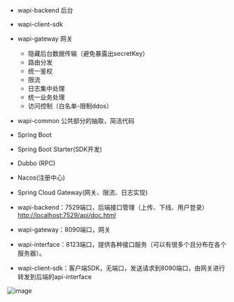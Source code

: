 + wapi-backend 后台

- wapi-client-sdk
- wapi-gateway 网关
  - 隐藏后台数据传输（避免暴露出secretKey）
  - 路由分发
  - 统一鉴权
  - 限流
  - 日志集中处理
  - 统一业务处理
  - 访问控制（白名单-限制ddos）
- wapi-common 公共部分的抽取，简洁代码



- Spring Boot
- Spring Boot Starter(SDK开发)
- Dubbo (RPC)
- Nacos(注册中心)
- Spring Cloud Gateway(网关、限流、日志实现)



- wapi-backend：7529端口，后端接口管理（上传、下线、用户登录）[http://localhost:7529/api/doc.html](https://gitee.com/link?target=http%3A%2F%2Flocalhost%3A7529%2Fapi%2Fdoc.html)
- wapi-gateway：8090端口，网关
- wapi-interface：8123端口，提供各种接口服务（可以有很多个且分布在各个服务器）。
- wapi-client-sdk：客户端SDK，无端口，发送请求到8090端口，由网关进行转发到后端的api-interface

![image](https://user-images.githubusercontent.com/106217376/225377110-6e6371ba-9403-4c40-bcfa-a216847ca032.png)

